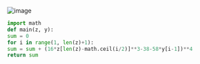 ![image](https://github.com/sambukalx/3-rd-course/assets/113597597/be2e49a7-79a6-49a8-95a1-ccc592e69ec7)
```python
import math
def main(z, y):
sum = 0
for i in range(1, len(z)+1):
sum = sum + (16*z[len(z)-math.ceil(i/2)]**3-38-58*y[i-1])**4
return sum
```
